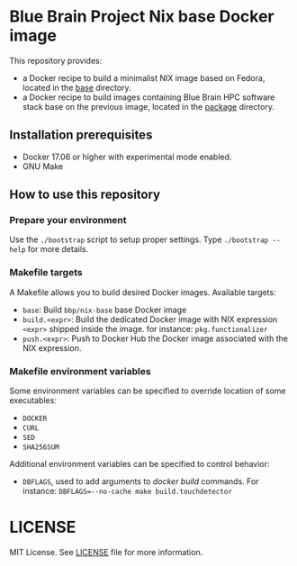 # Blue Brain Project Nix base Docker image

This repository provides:
* a Docker recipe to build a minimalist NIX image based on Fedora,
  located in the [base](./base) directory.
* a Docker recipe to build images containing Blue Brain HPC software stack base on
  the previous image, located in the [package](./package) directory.

## Installation prerequisites

* Docker 17.06 or higher with experimental mode enabled.
* GNU Make

## How to use this repository

### Prepare your environment

Use the `./bootstrap` script to setup proper settings. Type `./bootstrap --help` for more details.

### Makefile targets

A Makefile allows you to build desired Docker images. Available targets:

* `base`: Build `bbp/nix-base` base Docker image
* `build.<expr>`: Build the dedicated Docker image with NIX expression `<expr>` shipped inside the image. for instance: `pkg.functionalizer`
* `push.<expr>`: Push to Docker Hub the Docker image associated with the NIX expression.

### Makefile environment variables

Some environment variables can be specified to override location of some executables:

* `DOCKER`
* `CURL`
* `SED`
* `SHA256SUM`

Additional environment variables can be specified to control behavior:

* `DBFLAGS`, used to add arguments to *docker build* commands.
  For instance: `DBFLAGS=--no-cache make build.touchdetector`

# LICENSE

MIT License. See [LICENSE](./LICENSE) file for more information.
